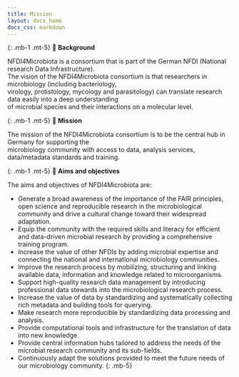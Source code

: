 ```yaml
---
title: Mission
layout: docs_home
docs_css: markdown
---
```


{: .mb-1 .mt-5}
:pushpin: <b>Background</b>

NFDI4Microbiota is a consortium that is part of the German NFDI (National research Data Infrastructure).<br/>
The vision of the NFDI4Microbiota consortium is that researchers in microbiology (including bacteriology,<br/> virology, protistology, mycology and parasitology) can translate research data easily into a deep understanding <br/> of microbial species and their interactions on a molecular level. <br/>


{: .mb-1 .mt-5}
:pushpin: <b>Mission</b>

The mission of the NFDI4Microbiota consortium is to be the central hub in Germany for supporting the <br/>
microbiology community with access to data, analysis services, data/metadata standards and training.


{: .mb-1 .mt-5}
:pushpin: <b>Aims and objectives</b>

The aims and objectives of NFDI4Microbiota are:

- Generate a broad awareness of the importance of the FAIR principles, open science and reproducible research in the microbiological community and drive a cultural change toward their widespread adaptation.
- Equip the community with the required skills and literacy for efficient and data-driven microbial research by providing a comprehensive training program.
- Increase the value of other NFDIs by adding microbial expertise and connecting the national and international microbiology communities.
- Improve the research process by mobilizing, structuring and linking available data, information and knowledge related to microorganisms.
- Support high-quality research data management by introducing professional data stewards into the microbiological research process.
- Increase the value of data by standardizing and systematically collecting rich metadata and building tools for querying.
- Make research more reproducible by standardizing data processing and analysis.
- Provide computational tools and infrastructure for the translation of data into new knowledge.
- Provide central information hubs tailored to address the needs of the microbial research community and its sub-fields.
- Continuously adapt the solutions provided to meet the future needs of our microbiology community.
{: .mb-5}

